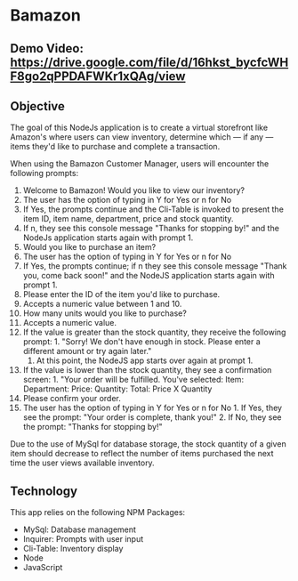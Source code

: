 # Bamazon

## Demo Video: https://drive.google.com/file/d/16hkst_bycfcWHF8go2qPPDAFWKr1xQAg/view

## Objective

The goal of this NodeJs application is to create a virtual storefront like Amazon's where users can view inventory, determine which — if any — items they'd like to purchase and complete a transaction.

When using the Bamazon Customer Manager, users will encounter the following prompts:

1. Welcome to Bamazon! Would you like to view our inventory?
  1. The user has the option of typing in Y for Yes or n for No
  2. If Yes, the prompts continue and the Cli-Table is invoked to present the item ID, item name, department, price and stock quantity.
  3. If n, they see this console message "Thanks for stopping by!" and the NodeJs application starts again with prompt 1.
2. Would you like to purchase an item?
  1. The user has the option of typing in Y for Yes or n for No
  2. If Yes, the prompts continue; if n they see this console message "Thank you, come back soon!" and the NodeJS application starts again with prompt 1.
3. Please enter the ID of the item you'd like to purchase.
  1. Accepts a numeric value between 1 and 10.
4. How many units would you like to purchase?
  1. Accepts a numeric value.
  2. If the value is greater than the stock quantity, they receive the following prompt:
    1. "Sorry! We don't have enough in stock. Please enter a different amount or try again later."
      1. At this point, the NodeJS app starts over again at prompt 1.
  3. If the value is lower than the stock quantity, they see a confirmation screen:
    1. "Your order will be fulfilled.
        You've selected:
        Item: <Item Name>
        Department: <Department Name>
        Price: <Unit Price>
        Quantity: <Units Selected>
        Total: Price X Quantity
5. Please confirm your order.
  1. The user has the option of typing in Y for Yes or n for No
    1. If Yes, they see the prompt: "Your order is complete, thank you!"
    2. If No, they see the prompt: "Thanks for stopping by!"
  
Due to the use of MySql for database storage, the stock quantity of a given item should decrease to reflect the number of items purchased the next time the user views available inventory.  


 ## Technology
 
 This app relies on the following NPM Packages:
 * MySql: Database management
 * Inquirer: Prompts with user input
 * Cli-Table: Inventory display
 * Node
 * JavaScript
 
 
